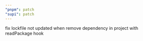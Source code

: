 ```yaml
---
"pnpm": patch
"supi": patch
---
```


fix lockfile not updated when remove dependency in project with readPackage hook
